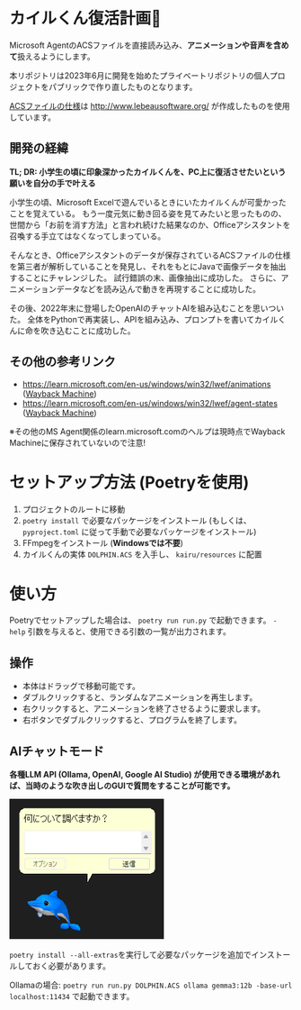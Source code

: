 # カイルくん復活計画🐬

Microsoft AgentのACSファイルを直接読み込み、**アニメーションや音声を含めて**扱えるようにします。

本リポジトリは2023年6月に開発を始めたプライベートリポジトリの個人プロジェクトをパブリックで作り直したものとなります。

[ACSファイルの仕様](http://www.lebeausoftware.org/download.aspx?ID=25001fc7-18e9-49a4-90dc-21e8ff46aa1d)は <http://www.lebeausoftware.org/> が作成したものを使用しています。


## 開発の経緯

**TL; DR: 小学生の頃に印象深かったカイルくんを、PC上に復活させたいという願いを自分の手で叶える**

小学生の頃、Microsoft Excelで遊んでいるときにいたカイルくんが可愛かったことを覚えている。
もう一度元気に動き回る姿を見てみたいと思ったものの、世間から「お前を消す方法」と言われ続けた結果なのか、Officeアシスタントを召喚する手立てはなくなってしまっている。

そんなとき、Officeアシスタントのデータが保存されているACSファイルの仕様を第三者が解析していることを発見し、それをもとにJavaで画像データを抽出することにチャレンジした。
試行錯誤の末、画像抽出に成功した。
さらに、アニメーションデータなどを読み込んで動きを再現することに成功した。

その後、2022年末に登場したOpenAIのチャットAIを組み込むことを思いついた。
全体をPythonで再実装し、APIを組み込み、プロンプトを書いてカイルくんに命を吹き込むことに成功した。


## その他の参考リンク

- <https://learn.microsoft.com/en-us/windows/win32/lwef/animations> ([Wayback Machine](http://web.archive.org/web/20230726123635/https://learn.microsoft.com/en-us/windows/win32/lwef/animations))
- <https://learn.microsoft.com/en-us/windows/win32/lwef/agent-states> ([Wayback Machine](http://web.archive.org/web/20230726123713/https://learn.microsoft.com/en-us/windows/win32/lwef/agent-states))

※その他のMS Agent関係のlearn.microsoft.comのヘルプは現時点でWayback Machineに保存されていないので注意!


# セットアップ方法 (Poetryを使用)

1. プロジェクトのルートに移動
2. `poetry install` で必要なパッケージをインストール (もしくは、 `pyproject.toml` に従って手動で必要なパッケージをインストール)
3. FFmpegをインストール (**Windowsでは不要**)
4. カイルくんの実体 `DOLPHIN.ACS` を入手し、 `kairu/resources` に配置


# 使い方

Poetryでセットアップした場合は、 `poetry run run.py` で起動できます。
`-help` 引数を与えると、使用できる引数の一覧が出力されます。


## 操作

- 本体はドラッグで移動可能です。
- ダブルクリックすると、ランダムなアニメーションを再生します。
- 右クリックすると、アニメーションを終了させるように要求します。
- 右ボタンでダブルクリックすると、プログラムを終了します。


## AIチャットモード

**各種LLM API (Ollama, OpenAI, Google AI Studio) が使用できる環境があれば、当時のような吹き出しのGUIで質問をすることが可能です。**

![](./doc-resources/chat-mode.png)

`poetry install --all-extras`を実行して必要なパッケージを追加でインストールしておく必要があります。

Ollamaの場合: `poetry run run.py DOLPHIN.ACS ollama gemma3:12b -base-url localhost:11434` で起動できます。
